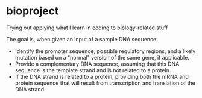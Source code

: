 # bioproject
Trying out applying what I learn in coding to biology-related stuff

The goal is, when given an input of a sample DNA sequence:
- Identify the promoter sequence, possible regulatory regions, and a likely mutation based on a "normal" version of the same gene, if applicable.
- Provide a complementary DNA sequence, assuming that this DNA sequence is the template strand and is not related to a protein.
- If the DNA strand is related to a protein, providing both the mRNA and protein sequence that will result from transcription and translation of the DNA strand.